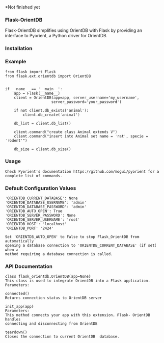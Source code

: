*Not finished yet

<h3>Flask-OrientDB</h3>
Flask-OrientDB simplifies using OrientDB with Flask by providing an interface to Pyorient, 
a Python driver for OrientDB.

### Installation

### Example 
    from flask import Flask
    from flask.ext.orientdb import OrientDB
    
    
    if __name__ == '__main__':
        app = Flask(__name__)
        client = OrientDB(app=app, server_username='my_username', 
                         server_password='your_password')
        
        if not client.db_exists('animal'):
            client.db_create('animal')
            
        db_list = client.db_list()
        
        client.command("create class Animal extends V")
        client.command("insert into Animal set name = 'rat', specie = 'rodent'")
        
        db_size = client.db_size()

### Usage
    Check Pyorient's documentation https://github.com/mogui/pyorient for a
    complete list of commands.

### Default Configuration Values
    'ORIENTDB_CURRENT_DATABASE': None
    'ORIENTDB_DATABASE_USERNAME': 'admin'
    'ORIENTDB_DATABASE_PASSWORD': 'admin'
    'ORIENTDB_AUTO_OPEN': True
    'ORIENTDB_SERVER_PASSWORD': None
    'ORIENTDB_SERVER_USERNAME': 'root'
    'ORIENTDB_HOST': 'localhost'
    'ORIENTDB_PORT' '2424' 
    
    Set 'ORIENTDB_AUTO_OPEN' to False to stop Flask_OrientDB from automatically
    opening a database connection to 'ORIENTDB_CURRENT_DATABASE' (if set) when a
    method requiring a database connection is called.
    
### API Documentation
    class flask_orientdb.OrientDB(app=None)
    This class is used to integrate OrientDB into a Flask application.
    Parameters:	
    
    connected()
    Returns connection status to OrientDB server
    
    init_app(app)
    Parameters:	
    This method connects your app with this extension. Flask- OrientDB handles 
    connecting and disconnecting from OrientDB
    
    teardown()
    Closes the connection to current OrientDB  database.

